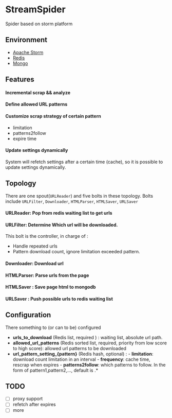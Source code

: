 # StreamSpider
Spider based on storm platform

## Environment
  - [Apache Storm](https://github.com/apache/storm)
  - [Redis](https://github.com/antirez/redis)
  - [Mongo](https://github.com/mongodb/mongo)

## Features

#### Incremental scrap && analyze

#### Define allowed URL patterns

#### Customize scrap strategy of certain pattern
  - limitation
  - patterns2follow
  - expire time

#### Update settings dynamically
  System will refetch settings after a certain time (cache), so it is possible to update settings dynamically.

## Topology
  There are one spout(`URLReader`) and five bolts in these topology. Bolts include `URLFilter`, `Downloader`, `HTMLParser`, `HTMLSaver`, `URLSaver`

#### URLReader:  Pop from redis waiting list to get urls

#### URLFilter:  Determine Which url will be downloaded.
 This bolt is the controller, in charge of :
 - Handle repeated urls
 - Pattern download count, ignore limitation exceeded pattern.

#### Downloader: Download url

#### HTMLParser: Parse urls from the page

#### HTMLSaver : Save page html to mongodb

#### URLSaver  : Push possible urls to redis waiting list


## Configuration
  There something  to (or can to be) configured
   - **urls_to_download** (Redis list, required ) : waiting list, absolute url path.
   - **allowed_url_patterns** (Redis sorted list, required, priority from low score to high score): allowed url patterns to be downloaded
   - **url_pattern_setting_{pattern}** (Redis hash, optional) :
    - **limitation**: download count limitation in an interval
    - **frequency**: cache time, rescrap when expires
    - **patterns2follow**: which patterns to follow. In the form of pattern1,pattern2,..., default is .*


## TODO
   - [ ] proxy support
   - [ ] refetch after expires
   - [ ] more
